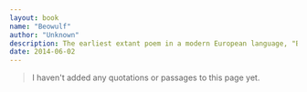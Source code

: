 ```yaml
---
layout: book
name: "Beowulf"
author: "Unknown"
description: The earliest extant poem in a modern European language, "Beowulf" is an epic that reflects a feudal, newly Christian world of heroes and monsters, blood, victory, and death.
date: 2014-06-02
---
```


> I haven't added any quotations or passages to this page yet.
